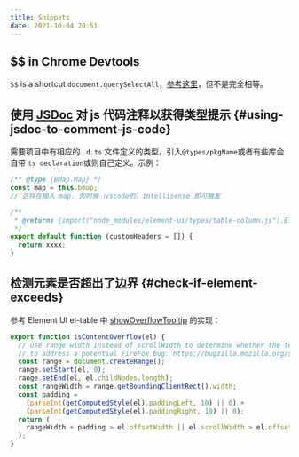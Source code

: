 ```yaml
---
title: Snippets
date: 2021-10-04 20:51
---
```


## $$ in Chrome Devtools

`$$` is a shortcut `document.querySelectAll`，[参考这里](https://medium.com/frontmen/art-of-debugging-with-chrome-devtools-ab7b5fd8e0b4)，但不是完全相等。

## 使用 [JSDoc](https://jsdoc.app/) 对 js 代码注释以获得类型提示 {#using-jsdoc-to-comment-js-code}

需要项目中有相应的 `.d.ts` 文件定义的类型，引入`@types/pkgName`或者有些库会自带 `ts declaration`或则自己定义。示例：

```javascript
/** @type {BMap.Map} */
const map = this.bmap;
// 这样在输入 map. 的时候（vscode的）intellisense 即可触发

/**
 * @returns {import("node_modules/element-ui/types/table-column.js").ElTableColumn[]}
 */
export default function (customHeaders = []) {
  return xxxx;
}
```

## 检测元素是否超出了边界 {#check-if-element-exceeds}

参考 Element UI el-table 中 [showOverflowTooltip](https://github.com/ElemeFE/element/blob/50a464ea555c0711d1c47efa31c3cff742ededf1/packages/table/src/table-body.js#L252) 的实现：

```javascript
export function isContentOverflow(el) {
  // use range width instead of scrollWidth to determine whether the text is overflowing
  // to address a potential FireFox bug: https://bugzilla.mozilla.org/show_bug.cgi?id=1074543#c3
  const range = document.createRange();
  range.setStart(el, 0);
  range.setEnd(el, el.childNodes.length);
  const rangeWidth = range.getBoundingClientRect().width;
  const padding =
    (parseInt(getComputedStyle(el).paddingLeft, 10) || 0) +
    (parseInt(getComputedStyle(el).paddingRight, 10) || 0);
  return (
    rangeWidth + padding > el.offsetWidth || el.scrollWidth > el.offsetWidth
  );
}
```
